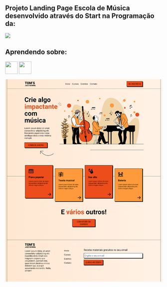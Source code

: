 ## Projeto Landing Page Escola de Música desenvolvido através do Start na Programação da: 
<img src="https://uploads-ssl.webflow.com/645baaf6d280a237e2676a09/645e88a4e405063118deef7d_logo-darkBG.png" width="250px" />

## Aprendendo sobre:
<img src="https://cdn.jsdelivr.net/gh/devicons/devicon/icons/html5/html5-original.svg" width="40" height="40" /> <img src="https://cdn.jsdelivr.net/gh/devicons/devicon/icons/css3/css3-original.svg" width="40" height="40"/> 

<img src="https://github.com/Alderj/onebitcode-escola-de-musica/blob/main/img/screencapture-127-0-0-1-5500-index-html-2023-07-10-22_02_52.png">
